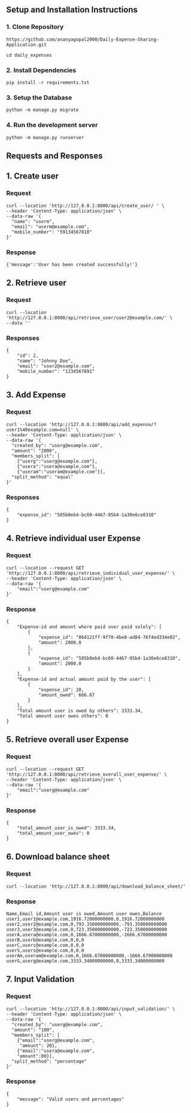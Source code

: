 
## Setup and Installation Instructions
    
### 1. Clone Repository

`https://github.com/ananyagopal2000/Daily-Expense-Sharing-Application.git`

`cd daily_expenses`

### 2. Install Dependencies
```pip install -r requirements.txt```

### 3. Setup the Database
```python -m manage.py migrate```

### 4. Run the development server
```python -m manage.py runserver```

## Requests and Responses

## 1. Create user
### Request

```
curl --location 'http://127.0.0.1:8000/api/create_user/ ' \
--header 'Content-Type: application/json' \
--data-raw '{
  "name": "userm",
  "email": "userm@example.com",
  "mobile_number": "59134567810"
}'
```
### Response
```
{'message':'User has been created successfully!'}
```


## 2. Retrieve user
### Request
``` 
curl --location 'http://127.0.0.1:8000/api/retrieve_user/user2@example.com/' \
--data ''
```
### Responses
```
{
    "id": 2,
    "name": "Johnny Doe",
    "email": "user2@example.com",
    "mobile_number": "1234567891"
}
```


## 3. Add Expense
### Request
```
curl --location 'http://127.0.0.1:8000/api/add_expense/?user1%40example.com=null' \
--header 'Content-Type: application/json' \
--data-raw '{
  "created_by": "userg@example.com",
  "amount": "2000",
  "members_split": [
    {"userg":"userg@example.com"},
    {"usera":"usera@example.com"}, 
    {"useram":"useram@example.com"}],
  "split_method": "equal"
}'
```
### Responses
```
{
    "expense_id": "585b0eb4-bc60-4467-95b4-1a30e6ce8310"
}
```
## 4. Retrieve individual user Expense
### Request
```
curl --location --request GET 'http://127.0.0.1:8000/api/retrieve_individual_user_expense/' \
--header 'Content-Type: application/json' \
--data-raw '{
    "email":"userg@example.com"
}'
```
### Response
```
{
    "Expense-id and amount where paid user paid solely": [
        {
            "expense_id": "864121ff-9f70-4be8-ad84-76f4ed334e02",
            "amount": 2000.0
        },
        {
            "expense_id": "585b0eb4-bc60-4467-95b4-1a30e6ce8310",
            "amount": 2000.0
        }
    ],
    "Expense-id and actual amount paid by the user": [
        {
            "expense_id": 28,
            "amount_owed": 666.67
        }
    ],
    "Total amount user is owed by others": 3333.34,
    "Total amount user owes others": 0
}
```
## 5. Retrieve overall user Expense
### Request
```
curl --location --request GET 'http://127.0.0.1:8000/api/retrieve_overall_user_expense/' \
--header 'Content-Type: application/json' \
--data-raw '{
    "email":"userg@example.com"
}'
```
### Response
```
{
    "total_amount_user_is_owed": 3333.34,
    "total_amount_user_owes": 0
}
```
## 6. Download balance sheet
### Request
```
curl --location 'http://127.0.0.1:8000/api/download_balance_sheet/'
```
### Response
```
Name,Email id,Amount user is owed,Amount user owes,Balance
user1,user1@example.com,1916.72000000000,0,1916.72000000000
user2,user2@example.com,0,793.350000000000,-793.350000000000
user3,user3@example.com,0,723.350000000000,-723.350000000000
userA,usera@example.com,0,1666.67000000000,-1666.67000000000
userB,userb@example.com,0,0,0
userC,userc@example.com,0,0,0
userS,users@example.com,0,0,0
userAm,useram@example.com,0,1666.67000000000,-1666.67000000000
userG,userg@example.com,3333.34000000000,0,3333.34000000000

```
## 7. Input Validation
### Request
```
curl --location 'http://127.0.0.1:8000/api/input_validation/' \
--header 'Content-Type: application/json' \
--data-raw '{
  "created_by": "userg@example.com",
  "amount": "100",
  "members_split": [
    {"email":"userg@example.com",
     "amount": 20},
    {"email":"usera@example.com",
    "amount":80}],
  "split_method": "percentage"
}'
```
### Response
```
{
    "message": "Valid users and percentages"
}
```



